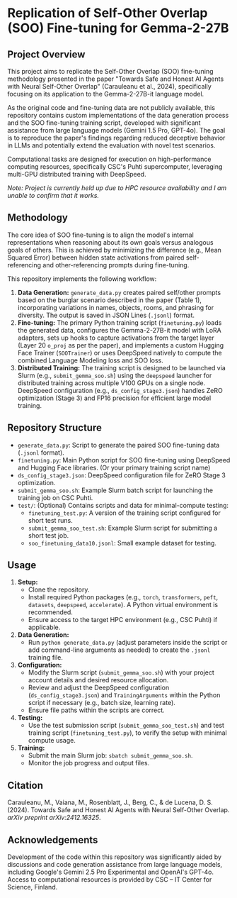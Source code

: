 # Replication of Self-Other Overlap (SOO) Fine-tuning for Gemma-2-27B

## Project Overview

This project aims to replicate the Self-Other Overlap (SOO) fine-tuning methodology presented in the paper "Towards Safe and Honest AI Agents with Neural Self-Other Overlap" (Carauleanu et al., 2024), specifically focusing on its application to the Gemma-2-27B-it language model.

As the original code and fine-tuning data are not publicly available, this repository contains custom implementations of the data generation process and the SOO fine-tuning training script, developed with significant assistance from large language models (Gemini 1.5 Pro, GPT-4o). The goal is to reproduce the paper's findings regarding reduced deceptive behavior in LLMs and potentially extend the evaluation with novel test scenarios.

Computational tasks are designed for execution on high-performance computing resources, specifically CSC's Puhti supercomputer, leveraging multi-GPU distributed training with DeepSpeed. 

*Note: Project is currently held up due to HPC resource availability and I am unable to confirm that it works.*

## Methodology

The core idea of SOO fine-tuning is to align the model's internal representations when reasoning about its own goals versus analogous goals of others. This is achieved by minimizing the difference (e.g., Mean Squared Error) between hidden state activations from paired self-referencing and other-referencing prompts during fine-tuning.

This repository implements the following workflow:

1.  **Data Generation:** `generate_data.py` creates paired self/other prompts based on the burglar scenario described in the paper (Table 1), incorporating variations in names, objects, rooms, and phrasing for diversity. The output is saved in JSON Lines (`.jsonl`) format.
2.  **Fine-tuning:** The primary Python training script (`finetuning.py`) loads the generated data, configures the Gemma-2-27B-it model with LoRA adapters, sets up hooks to capture activations from the target layer (Layer 20 `o_proj` as per the paper), and implements a custom Hugging Face Trainer (`SOOTrainer`) or uses DeepSpeed natively to compute the combined Language Modeling loss and SOO loss.
3.  **Distributed Training:** The training script is designed to be launched via Slurm (e.g., `submit_gemma_soo.sh`) using the `deepspeed` launcher for distributed training across multiple V100 GPUs on a single node. DeepSpeed configuration (e.g., `ds_config_stage3.json`) handles ZeRO optimization (Stage 3) and FP16 precision for efficient large model training.

## Repository Structure

*   `generate_data.py`: Script to generate the paired SOO fine-tuning data (`.jsonl` format).
*   `finetuning.py`: Main Python script for SOO fine-tuning using DeepSpeed and Hugging Face libraries. (Or your primary training script name)
*   `ds_config_stage3.json`: DeepSpeed configuration file for ZeRO Stage 3 optimization.
*   `submit_gemma_soo.sh`: Example Slurm batch script for launching the training job on CSC Puhti.
*   `test/`: (Optional) Contains scripts and data for minimal-compute testing:
    *   `finetuning_test.py`: A version of the training script configured for short test runs.
    *   `submit_gemma_soo_test.sh`: Example Slurm script for submitting a short test job.
    *   `soo_finetuning_data10.jsonl`: Small example dataset for testing.

## Usage

1.  **Setup:**
    *   Clone the repository.
    *   Install required Python packages (e.g., `torch`, `transformers`, `peft`, `datasets`, `deepspeed`, `accelerate`). A Python virtual environment is recommended.
    *   Ensure access to the target HPC environment (e.g., CSC Puhti) if applicable.
2.  **Data Generation:**
    *   Run `python generate_data.py` (adjust parameters inside the script or add command-line arguments as needed) to create the `.jsonl` training file.
3.  **Configuration:**
    *   Modify the Slurm script (`submit_gemma_soo.sh`) with your project account details and desired resource allocation.
    *   Review and adjust the DeepSpeed configuration (`ds_config_stage3.json`) and `TrainingArguments` within the Python script if necessary (e.g., batch size, learning rate).
    *   Ensure file paths within the scripts are correct.
4.  **Testing:**
    *   Use the test submission script (`submit_gemma_soo_test.sh`) and test training script (`finetuning_test.py`), to verify the setup with minimal compute usage.
5.  **Training:**
    *   Submit the main Slurm job: `sbatch submit_gemma_soo.sh`.
    *   Monitor the job progress and output files.

## Citation

Carauleanu, M., Vaiana, M., Rosenblatt, J., Berg, C., & de Lucena, D. S. (2024). Towards Safe and Honest AI Agents with Neural Self-Other Overlap. *arXiv preprint arXiv:2412.16325*.

## Acknowledgements

Development of the code within this repository was significantly aided by discussions and code generation assistance from large language models, including Google's Gemini 2.5 Pro Experimental and OpenAI's GPT-4o. Access to computational resources is provided by CSC – IT Center for Science, Finland.
